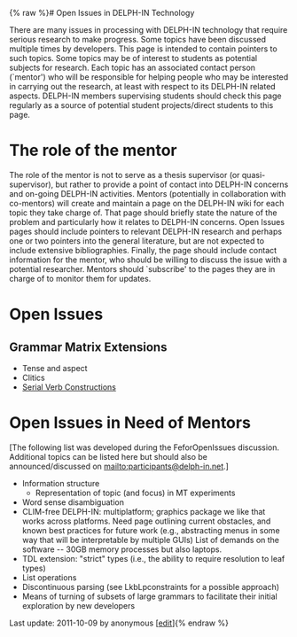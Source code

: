 {% raw %}# Open Issues in DELPH-IN Technology

There are many issues in processing with DELPH-IN technology that
require serious research to make progress. Some topics have been
discussed multiple times by developers. This page is intended to contain
pointers to such topics. Some topics may be of interest to students as
potential subjects for research. Each topic has an associated contact
person (\`mentor') who will be responsible for helping people who may be
interested in carrying out the research, at least with respect to its
DELPH-IN related aspects. DELPH-IN members supervising students should
check this page regularly as a source of potential student
projects/direct students to this page.

# The role of the mentor

The role of the mentor is not to serve as a thesis supervisor (or
quasi-supervisor), but rather to provide a point of contact into
DELPH-IN concerns and on-going DELPH-IN activities. Mentors (potentially
in collaboration with co-mentors) will create and maintain a page on the
DELPH-IN wiki for each topic they take charge of. That page should
briefly state the nature of the problem and particularly how it relates
to DELPH-IN concerns. Open Issues pages should include pointers to
relevant DELPH-IN research and perhaps one or two pointers into the
general literature, but are not expected to include extensive
bibliographies. Finally, the page should include contact information for
the mentor, who should be willing to discuss the issue with a potential
researcher. Mentors should \`subscribe' to the pages they are in charge
of to monitor them for updates.

# Open Issues

## Grammar Matrix Extensions

- Tense and aspect
- Clitics
- [Serial Verb
Constructions]()

# Open Issues in Need of Mentors

\[The following list was developed during the
FeforOpenIssues discussion. Additional topics can be
listed here but should also be announced/discussed on
<mailto:participants@delph-in.net>.\]

- Information structure
  - Representation of topic (and focus) in MT experiments
- Word sense disambiguation
- CLIM-free DELPH-IN: multiplatform; graphics package we like that
works across platforms. Need page outlining current obstacles, and
known best practices for future work (e.g., abstracting menus in
some way that will be interpretable by multiple GUIs) List of
demands on the software -- 30GB memory processes but also laptops.
- TDL extension: "strict" types (i.e., the ability to require
resolution to leaf types)
- List operations
- Discontinuous parsing (see LkbLpconstraints for
a possible approach)
- Means of turning of subsets of large grammars to facilitate their
initial exploration by new developers

Last update: 2011-10-09 by anonymous [[edit](https://github.com/delph-in/docs/wiki/OpenissuesTop/_edit)]{% endraw %}